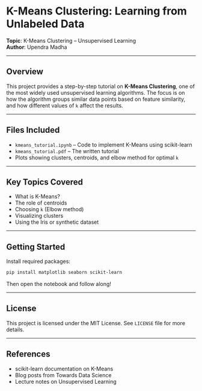 # K-Means Clustering: Learning from Unlabeled Data

**Topic**: K-Means Clustering – Unsupervised Learning  
**Author**: Upendra Madha

---

## Overview

This project provides a step-by-step tutorial on **K-Means Clustering**, one of the most widely used unsupervised learning algorithms. The focus is on how the algorithm groups similar data points based on feature similarity, and how different values of `k` affect the results.

---

## Files Included

- `kmeans_tutorial.ipynb` – Code to implement K-Means using scikit-learn
- `kmeans_tutorial.pdf` – The written tutorial
- Plots showing clusters, centroids, and elbow method for optimal `k`

---

## Key Topics Covered

- What is K-Means?
- The role of centroids
- Choosing `k` (Elbow method)
- Visualizing clusters
- Using the Iris or synthetic dataset

---

## Getting Started

Install required packages:
```bash
pip install matplotlib seaborn scikit-learn
```

Then open the notebook and follow along!

---

## License

This project is licensed under the MIT License. See `LICENSE` file for more details.

---

## References

- scikit-learn documentation on K-Means  
- Blog posts from Towards Data Science  
- Lecture notes on Unsupervised Learning
